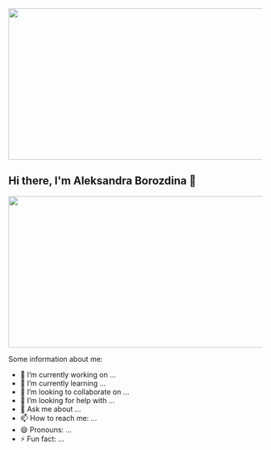 <div align="center">
  <img src="https://media.giphy.com/media/WnzBcURaDKaO3R6XxG/giphy.gif?cid=ecf05e47otv0d26njue4z04xp3v2cq88iz2a5doa62q40y9x&ep=v1_gifs_search&rid=giphy.gif&ct=g" width="600" height="300"/>
</div>

## Hi there, I'm Aleksandra Borozdina 👋

<div align="center">
  <img src="https://user-images.githubusercontent.com/74038190/236119160-976a0405-caa7-470c-9356-16d43402ea0a.gif" width="600" height="300"/>
</div>

Some information about me:

- 🔭 I’m currently working on ...
- 🌱 I’m currently learning ...
- 👯 I’m looking to collaborate on ...
- 🤔 I’m looking for help with ...
- 💬 Ask me about ...
- 📫 How to reach me: ...
- 😄 Pronouns: ...
- ⚡ Fun fact: ...
  
<!--
**AlBorozdina27/AlBorozdina27** is a ✨ _special_ ✨ repository because its `README.md` (this file) appears on your GitHub profile.

Here are some ideas to get you started:

- 🔭 I’m currently working on ...
- 🌱 I’m currently learning ...
- 👯 I’m looking to collaborate on ...
- 🤔 I’m looking for help with ...
- 💬 Ask me about ...
- 📫 How to reach me: ...
- 😄 Pronouns: ...
- ⚡ Fun fact: ...
-->
